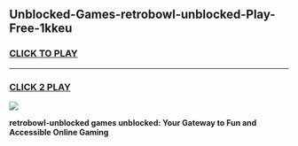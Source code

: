 
## Unblocked-Games-retrobowl-unblocked-Play-Free-1kkeu
<h3>
<a href="https://premium76.site?title=retrobowl-unblocked&ref=20M">CLICK TO PLAY</a></h3>
<hr>

<h3>
<a href="https://premium76.site?title=retrobowl-unblocked&ref=20M">CLICK 2 PLAY</a>
  
</h3>

<a href="https://premium76.site?title=retrobowl-unblocked&ref=19M"><img src="https://clearcache.store/games.png"></a>


**retrobowl-unblocked games unblocked: Your Gateway to Fun and Accessible Online Gaming**
